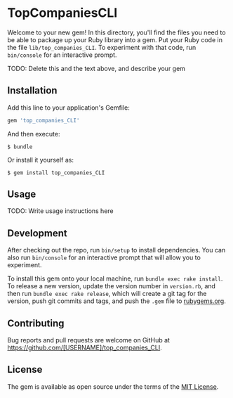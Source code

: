 # TopCompaniesCLI

Welcome to your new gem! In this directory, you'll find the files you need to be able to package up your Ruby library into a gem. Put your Ruby code in the file `lib/top_companies_CLI`. To experiment with that code, run `bin/console` for an interactive prompt.

TODO: Delete this and the text above, and describe your gem

## Installation

Add this line to your application's Gemfile:

```ruby
gem 'top_companies_CLI'
```

And then execute:

    $ bundle

Or install it yourself as:

    $ gem install top_companies_CLI

## Usage

TODO: Write usage instructions here

## Development

After checking out the repo, run `bin/setup` to install dependencies. You can also run `bin/console` for an interactive prompt that will allow you to experiment.

To install this gem onto your local machine, run `bundle exec rake install`. To release a new version, update the version number in `version.rb`, and then run `bundle exec rake release`, which will create a git tag for the version, push git commits and tags, and push the `.gem` file to [rubygems.org](https://rubygems.org).

## Contributing

Bug reports and pull requests are welcome on GitHub at https://github.com/[USERNAME]/top_companies_CLI.

## License

The gem is available as open source under the terms of the [MIT License](https://opensource.org/licenses/MIT).
